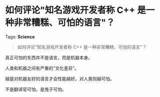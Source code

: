 # 如何评论"知名游戏开发者称 C++ 是一种非常糟糕、可怕的语言"？

Tags: **Science**

> 如何评论"知名游戏开发者称 C++ 是一种非常糟糕、可怕的语言"？

真正可怕的东西并不是语言，而是机器本身。

人类和机器之间有严重的“文化差异”。

越是对机器友好的语言才会性能越好。对人类则越可怕。

不是翻译官可怕，是鬼子可怕。




